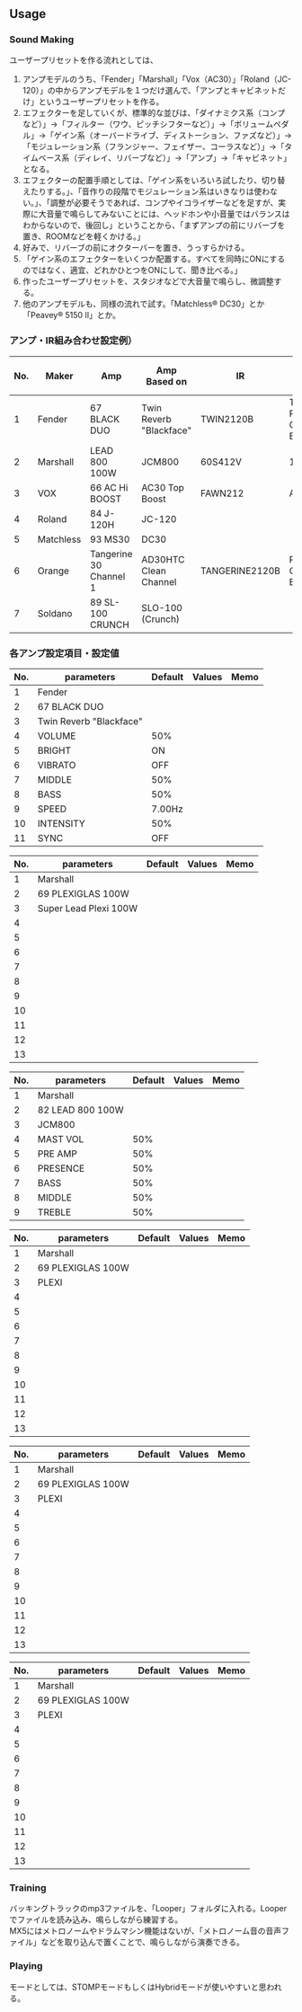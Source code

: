 # 
## Usage
### Sound Making
ユーザープリセットを作る流れとしては、  
1. アンプモデルのうち、「Fender」「Marshall」「Vox（AC30）」「Roland（JC-120）」の中からアンプモデルを１つだけ選んで、「アンプとキャビネットだけ」というユーザープリセットを作る。
2. エフェクターを足していくが、標準的な並びは、「ダイナミクス系（コンプなど）」->「フィルター（ワウ、ピッチシフターなど）」->「ボリュームペダル」->「ゲイン系（オーバードライブ、ディストーション、ファズなど）」->「モジュレーション系（フランジャー、フェイザー、コーラスなど）」->「タイムベース系（ディレイ、リバーブなど）」->「アンプ」->「キャビネット」となる。
3. エフェクターの配置手順としては、「ゲイン系をいろいろ試したり、切り替えたりする。」、「音作りの段階でモジュレーション系はいきなりは使わない。」、「調整が必要そうであれば、コンプやイコライザーなどを足すが、実際に大音量で鳴らしてみないことには、ヘッドホンや小音量ではバランスはわからないので、後回し」ということから、「まずアンプの前にリバーブを置き、ROOMなどを軽くかける。」
4. 好みで、リバーブの前にオクターバーを置き、うっすらかける。
5. 「ゲイン系のエフェクターをいくつか配置する。すべてを同時にONにするのではなく、適宜、どれかひとつをONにして、聞き比べる。」
6. 作ったユーザープリセットを、スタジオなどで大音量で鳴らし、微調整する。
7. 他のアンプモデルも、同様の流れで試す。「Matchless® DC30」とか「Peavey® 5150 II」とか。 
  
### アンプ・IR組み合わせ設定例）  
|No.|Maker|Amp|Amp Based on|IR|Cab Based on|
|---|---|---|---|---|---|
|1|Fender|67 BLACK DUO|Twin Reverb "Blackface"|TWIN2120B|Twin Reverb Open Back|
|2|Marshall|LEAD 800 100W|JCM800|60S412V|1960AV|
|3|VOX|66 AC Hi BOOST|AC30 Top Boost|FAWN212|AC30|
|4|Roland|84 J-120H|JC-120|||
|5|Matchless|93 MS30|DC30|||
|6|Orange|Tangerine 30 Channel 1|AD30HTC Clean Channel|TANGERINE2120B|PPC212 Open Back|
|7|Soldano|89 SL-100 CRUNCH|SLO-100 (Crunch)|||

### 各アンプ設定項目・設定値

|No.|parameters|Default|Values|Memo|
|---|---|---|---|---|
|1|Fender||||
|2|67 BLACK DUO||||
|3|Twin Reverb "Blackface"||||
|4|VOLUME|50%|||
|5|BRIGHT|ON|||
|6|VIBRATO|OFF|||
|7|MIDDLE|50%|||
|8|BASS|50%|||
|9|SPEED|7.00Hz|||
|10|INTENSITY|50%|||
|11|SYNC|OFF|||

|No.|parameters|Default|Values|Memo|
|---|---|---|---|---|
|1|Marshall||||
|2|69 PLEXIGLAS 100W||||
|3|Super Lead Plexi 100W||||
|4|||||
|5|||||
|6|||||
|7|||||
|8|||||
|9|||||
|10|||||
|11|||||
|12|||||
|13|||||
  
|No.|parameters|Default|Values|Memo|
|---|---|---|---|---|
|1|Marshall||||
|2|82 LEAD 800 100W||||
|3|JCM800||||
|4|MAST VOL|50%|||
|5|PRE AMP|50%|||
|6|PRESENCE|50%|||
|7|BASS|50%|||
|8|MIDDLE|50%|||
|9|TREBLE|50%|||
  
|No.|parameters|Default|Values|Memo|
|---|---|---|---|---|
|1|Marshall||||
|2|69 PLEXIGLAS 100W||||
|3|PLEXI||||
|4|||||
|5|||||
|6|||||
|7|||||
|8|||||
|9|||||
|10|||||
|11|||||
|12|||||
|13|||||
  
|No.|parameters|Default|Values|Memo|
|---|---|---|---|---|
|1|Marshall||||
|2|69 PLEXIGLAS 100W||||
|3|PLEXI||||
|4|||||
|5|||||
|6|||||
|7|||||
|8|||||
|9|||||
|10|||||
|11|||||
|12|||||
|13|||||
  
|No.|parameters|Default|Values|Memo|
|---|---|---|---|---|
|1|Marshall||||
|2|69 PLEXIGLAS 100W||||
|3|PLEXI||||
|4|||||
|5|||||
|6|||||
|7|||||
|8|||||
|9|||||
|10|||||
|11|||||
|12|||||
|13|||||

### Training
バッキングトラックのmp3ファイルを、「Looper」フォルダに入れる。Looperでファイルを読み込み、鳴らしながら練習する。  
MX5にはメトロノームやドラムマシン機能はないが、「メトロノーム音の音声ファイル」などを取り込んで置くことで、鳴らしながら演奏できる。
### Playing
モードとしては、STOMPモードもしくはHybridモードが使いやすいと思われる。